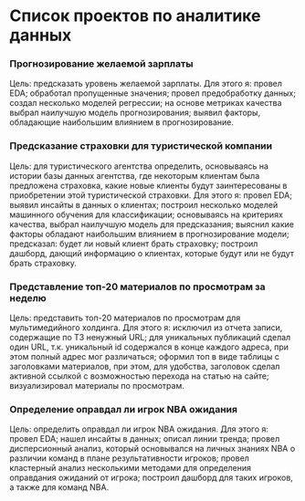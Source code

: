 # Список проектов по аналитике данных

### Прогнозирование желаемой зарплаты
Цель: предсказать уровень желаемой зарплаты.
Для этого я: провел EDA; обработал пропущенные значения; провел предобработку данных; создал несколько моделей регрессии; на основе метриках качества выбрал наилучшую модель прогнозирования; выявил факторы, обладающие наибольшим влиянием в прогнозирование.

### Предсказание страховки для туристической компании
Цель: для туристического агентства определить, основываясь на истории базы данных агентства, где некоторым клиентам была предложена страховка, какие новые клиенты будут заинтересованы в приобретении этой туристической страховки.
Для этого я: провел EDA; выявил инсайты в данных о клиентах; построил несколько моделей машинного обучения для классификации; основываясь на критериях качества, выбрал наилучшую модель для предсказания; выяснил какие факторы обладают наибольшим влиянием в прогнозирование модели; предсказал: будет ли новый клиент брать страховку; построил дашборд, дающий информацию о клиентах, которые будут или не будут брать страховку.

### Представление топ-20 материалов по просмотрам за неделю
Цель: представить топ-20 материалов по просмотрам для мультимедийного
холдинга.
Для этого я: исключил из отчета записи, содержащие по ТЗ ненужный URL; для уникальных публикаций сделал один URL, т.к. уникальный id содержался в конце каждого адреса, при этом полный адрес мог различаться; оформил топ в виде таблицы с заголовками материалов, при этом, для удобства, заголовок сделал активной ссылкой с возможностью перехода на статью на сайте; визуализировал материалы по просмотрам.

### Определение оправдал ли игрок NBA ожидания
Цель: определить оправдал ли игрок NBA ожидания.
Для этого я: провел EDA; нашел инсайты в данных; описал линии тренда; провел дисперсионный анализ, который основывался на личных знаниях NBA о различии команд в плане результативности игроков; провел кластерный анализ несколькими методами для определения оправдания ожиданий от игрока; построил дашборд для таких игроков, а также для команд NBA.
